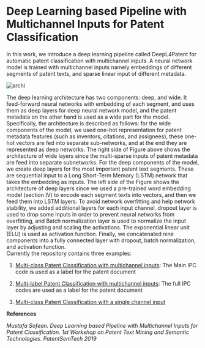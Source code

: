 # Deep Learning based Pipeline with Multichannel Inputs for Patent Classification

In this work, we introduce a deep learning pipeline called DeepL4Patent for automatic patent classification with multichannel inputs.   A neural network model is trained with multichannel inputs namely embeddings of different segments of patent texts, and sparse linear input of different metadata. 


![archi](https://github.com/sofean-mso/DeepL4Patent/blob/master/archi.png)


The deep learning architecture has two components: deep, and wide. It feed-forward neural networks with embedding of each segment, and uses them as deep layers for deep neural network model, and the patent metadata on the other hand is used as a wide part for the model. Specifically, the architecture is described as follows: for the wide components of the model, we used one-hot representation for patent metadata features (such as inventors, citations, and assignees), these one-hot vectors are fed into separate sub-networks, and at the end they are represented as deep networks. The right side of Figure above shows the architecture of wide layers since the multi-sparse inputs of patent metadata are feed into separate subnetworks. For the deep components of the model, we create deep layers for the most important patent text segments. These are sequential input to a Long Short-Term Memory (LSTM) network that takes the embedding as inputs. The left side of the Figure shows the architecture of deep layers since we used a pre-trained word embedding model (section IV) to encode each segment texts into vectors, and then we feed them into LSTM layers. To avoid network overfitting and help network stability, we added additional layers for each input channel, dropout layer is used to drop some inputs in order to prevent neural networks from overfitting, and Batch normalization layer is used to normalize the input layer by adjusting and scaling the activations. The exponential linear unit (ELU) is used as activation function. Finally, we concatenated nine components into a fully connected layer with dropout, batch normalization, and activation function.  
Currently the repository contains three examples:

1. [Multi-class Patent Classification with multichannel inputs](https://github.com/sofean-mso/DeepL4Patent/blob/master/DeepL4Patent%20Pipeline%20for%20Multi-class%20Patent%20Classification.ipynb): The Main IPC code is used as a label for the patent document

2. [Multi-label Patent Classification with multichannel inputs](https://github.com/sofean-mso/DeepL4Patent/blob/master/DeepL4Patent%20Pipeline%20for%20Multi-label%20Patent%20Classification.ipynb): The full IPC codes are used as a label for the patent document

3. [Multi-class Patent Classification with a single channel input](https://github.com/sofean-mso/DeepL4Patent/blob/master/single_input/Multi-classification%20with%20a%20single%20Input%20channel.ipynb)




**References**

*Mustafa Sofean. Deep Learning based Pipeline with Multichannel Inputs for Patent Classification. 1st Workshop on Patent Text Mining and Semantic Technologies. PatentSemTech 2019*

